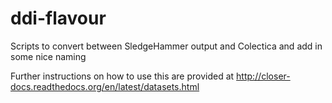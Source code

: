 # ddi-flavour
Scripts to convert between SledgeHammer output and Colectica and add in some nice naming

Further instructions on how to use this are provided at http://closer-docs.readthedocs.org/en/latest/datasets.html

